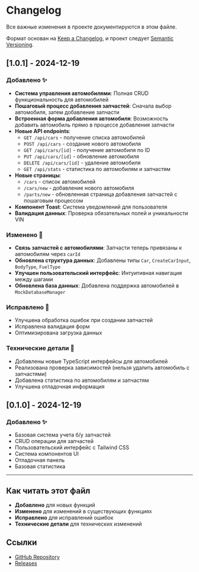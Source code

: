 # Changelog

Все важные изменения в проекте документируются в этом файле.

Формат основан на [Keep a Changelog](https://keepachangelog.com/ru/1.0.0/),
и проект следует [Semantic Versioning](https://semver.org/lang/ru/).

## [1.0.1] - 2024-12-19

### Добавлено ✨
- **Система управления автомобилями**: Полная CRUD функциональность для автомобилей
- **Пошаговый процесс добавления запчастей**: Сначала выбор автомобиля, затем добавление запчасти
- **Встроенная форма добавления автомобиля**: Возможность добавить автомобиль прямо в процессе добавления запчасти
- **Новые API endpoints**:
  - `GET /api/cars` - получение списка автомобилей
  - `POST /api/cars` - создание нового автомобиля
  - `GET /api/cars/[id]` - получение автомобиля по ID
  - `PUT /api/cars/[id]` - обновление автомобиля
  - `DELETE /api/cars/[id]` - удаление автомобиля
  - `GET /api/stats` - статистика по автомобилям и запчастям
- **Новые страницы**:
  - `/cars` - список автомобилей
  - `/cars/new` - добавление нового автомобиля
  - `/parts/new` - обновленная страница добавления запчастей с пошаговым процессом
- **Компонент Toast**: Система уведомлений для пользователя
- **Валидация данных**: Проверка обязательных полей и уникальности VIN

### Изменено 🔄
- **Связь запчастей с автомобилями**: Запчасти теперь привязаны к автомобилям через `carId`
- **Обновлена структура данных**: Добавлены типы `Car`, `CreateCarInput`, `BodyType`, `FuelType`
- **Улучшен пользовательский интерфейс**: Интуитивная навигация между шагами
- **Обновлена база данных**: Добавлена поддержка автомобилей в `MockDatabaseManager`

### Исправлено 🐛
- Улучшена обработка ошибок при создании запчастей
- Исправлена валидация форм
- Оптимизирована загрузка данных

### Технические детали 🔧
- Добавлены новые TypeScript интерфейсы для автомобилей
- Реализована проверка зависимостей (нельзя удалить автомобиль с запчастями)
- Добавлена статистика по автомобилям и запчастям
- Улучшена отладочная информация

## [0.1.0] - 2024-12-19

### Добавлено ✨
- Базовая система учета б/у запчастей
- CRUD операции для запчастей
- Пользовательский интерфейс с Tailwind CSS
- Система компонентов UI
- Отладочная панель
- Базовая статистика

---

## Как читать этот файл

- **Добавлено** для новых функций
- **Изменено** для изменений в существующих функциях
- **Исправлено** для исправлений ошибок
- **Технические детали** для технических изменений

## Ссылки

- [GitHub Repository](https://github.com/viktor710/used-parts-inventory)
- [Releases](https://github.com/viktor710/used-parts-inventory/releases)
